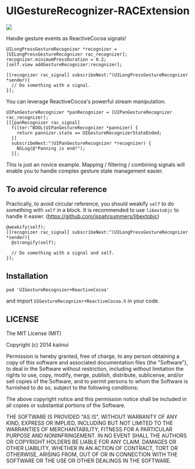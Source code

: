 UIGestureRecognizer-RACExtension
================================

![](http://img.shields.io/cocoapods/v/UIGestureRecognizer+ReactiveCocoa.svg?style=flat)

Handle gesture events as ReactiveCocoa signals!

```objc
UILongPressGestureRecognizer *recognizer = [UILongPressGestureRecognizer rac_recognizer];
recognizer.minimumPressDuration = 0.2;
[self.view addGestureRecognizer:recognizer];

[[recognizer rac_signal] subscribeNext:^(UILongPressGestureRecognizer *sender){
  // Do something with a signal.
}];
```

You can leverage ReactiveCocoa's powerful stream manipulation.

```objc
UIPanGestureRecognizer *panRecognizer = [UIPanGestureRecognizer rac_recognizer];
[[[panRecognizer rac_signal]
  filter:^BOOL(UIPanGestureRecognizer *pannizer) {
    return pannizer.state == UIGestureRecognizerStateEnded;
  }]
  subscribeNext:^(UIPanGestureRecognizer *recognizer) {
    NSLog(@"Panning is end!");
  }];
```

This is just an novice example. 
Mapping / filtering / combining signals will enable you to handle complex gesture state management easier.

To avoid circular reference
---

Practically, to avoid circular reference, you should weakify `self` to do something with `self` in a block. It is recommended to use `libextobjc` to handle it easier. (https://github.com/jspahrsummers/libextobjc)

```objc
@weakify(self);
[[recognizer rac_signal] subscribeNext:^(UILongPressGestureRecognizer *sender){
  @strongify(self);
  
  // Do something with a signal and self.
}];
```

Installation
---

`pod 'UIGestureRecognizer+ReactiveCocoa'`

and import `UIGestureRecognizer+ReactiveCocoa.h` in your code.

LICENSE
---

The MIT License (MIT)

Copyright (c) 2014 kaiinui

Permission is hereby granted, free of charge, to any person obtaining a copy
of this software and associated documentation files (the "Software"), to deal
in the Software without restriction, including without limitation the rights
to use, copy, modify, merge, publish, distribute, sublicense, and/or sell
copies of the Software, and to permit persons to whom the Software is
furnished to do so, subject to the following conditions:

The above copyright notice and this permission notice shall be included in all
copies or substantial portions of the Software.

THE SOFTWARE IS PROVIDED "AS IS", WITHOUT WARRANTY OF ANY KIND, EXPRESS OR
IMPLIED, INCLUDING BUT NOT LIMITED TO THE WARRANTIES OF MERCHANTABILITY,
FITNESS FOR A PARTICULAR PURPOSE AND NONINFRINGEMENT. IN NO EVENT SHALL THE
AUTHORS OR COPYRIGHT HOLDERS BE LIABLE FOR ANY CLAIM, DAMAGES OR OTHER
LIABILITY, WHETHER IN AN ACTION OF CONTRACT, TORT OR OTHERWISE, ARISING FROM,
OUT OF OR IN CONNECTION WITH THE SOFTWARE OR THE USE OR OTHER DEALINGS IN THE
SOFTWARE.
